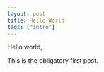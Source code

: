 ```yaml
---
layout: post
title: Hello World
tags: ["intro"]
---
```


Hello world,

This is the obligatory first post.
